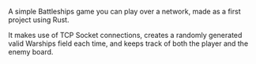A simple Battleships game you can play over a network, made as a first project using Rust.

It makes use of TCP Socket connections, creates a randomly generated valid Warships field each time, and keeps track of both the player and the enemy board.
